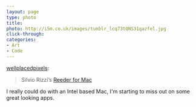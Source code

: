 ```yaml
---
layout: page
type: photo
title: 
photo: http://i5m.co.uk/images/tumblr_lcq73tQNS31qazfel.jpg
click-through: 
categories: 
- Art
- Code
---
```

<p><a href="http://wellplacedpixels.com/post/2054364619/silvio-rizzis-reeder-for-mac" class="tumblr_blog">wellplacedpixels</a>:</p>

<blockquote><p>Silvio Rizzi&#8217;s <a href="http://madeatgloria.com/brewery">Reeder for Mac</a></p></blockquote>

<p>I really could do with an Intel based Mac, I'm starting to miss out on some great looking apps.</p>
